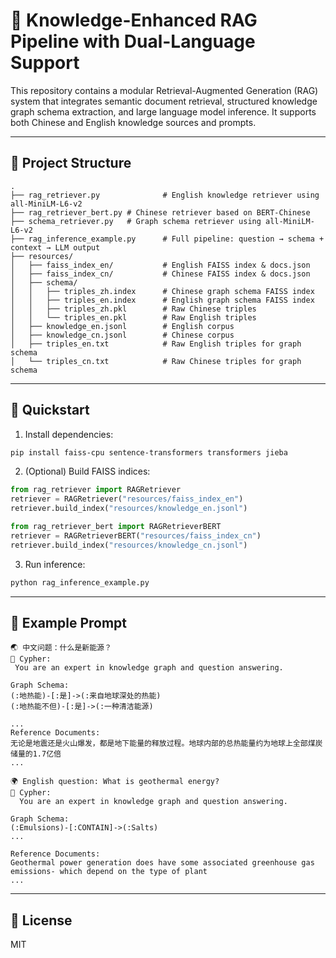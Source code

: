 # 🧠 Knowledge-Enhanced RAG Pipeline with Dual-Language Support

This repository contains a modular Retrieval-Augmented Generation (RAG) system that integrates semantic document retrieval, structured knowledge graph schema extraction, and large language model inference. It supports both Chinese and English knowledge sources and prompts.

---

## 📁 Project Structure

```
.
├── rag_retriever.py              # English knowledge retriever using all-MiniLM-L6-v2
├── rag_retriever_bert.py # Chinese retriever based on BERT-Chinese
├── schema_retriever.py   # Graph schema retriever using all-MiniLM-L6-v2
├── rag_inference_example.py      # Full pipeline: question → schema + context → LLM output
├── resources/
│   ├── faiss_index_en/           # English FAISS index & docs.json
│   ├── faiss_index_cn/           # Chinese FAISS index & docs.json
│   ├── schema/
│   │   ├── triples_zh.index      # Chinese graph schema FAISS index
│   │   ├── triples_en.index      # English graph schema FAISS index
│   │   ├── triples_zh.pkl        # Raw Chinese triples
│   │   └── triples_en.pkl        # Raw English triples
│   ├── knowledge_en.jsonl        # English corpus
│   ├── knowledge_cn.jsonl        # Chinese corpus
│   ├── triples_en.txt            # Raw English triples for graph schema
│   └── triples_cn.txt            # Raw Chinese triples for graph schema
```

---



## 🚀 Quickstart

1. Install dependencies:
```bash
pip install faiss-cpu sentence-transformers transformers jieba
```

2. (Optional) Build FAISS indices:
```python
from rag_retriever import RAGRetriever
retriever = RAGRetriever("resources/faiss_index_en")
retriever.build_index("resources/knowledge_en.jsonl")

from rag_retriever_bert import RAGRetrieverBERT
retriever = RAGRetrieverBERT("resources/faiss_index_cn")
retriever.build_index("resources/knowledge_cn.jsonl")
```

3. Run inference:
```bash
python rag_inference_example.py
```

---

## 🧪 Example Prompt

```
🌏 中文问题：什么是新能源？
🤖 Cypher:
 You are an expert in knowledge graph and question answering.

Graph Schema:
(:地热能)-[:是]->(:来自地球深处的热能)
(:地热能不但)-[:是]->(:一种清洁能源)

...
Reference Documents:
无论是地震还是火山爆发，都是地下能量的释放过程。地球内部的总热能量约为地球上全部煤炭储量的1.7亿倍
...

🌍 English question: What is geothermal energy?
🤖 Cypher:
  You are an expert in knowledge graph and question answering.

Graph Schema:
(:Emulsions)-[:CONTAIN]->(:Salts)
...

Reference Documents:
Geothermal power generation does have some associated greenhouse gas emissions- which depend on the type of plant
...
```
---


## 📄 License
MIT
